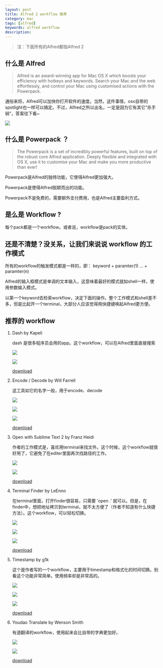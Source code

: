 ```yaml
---
layout: post                                   
title: Alfred 2 workflow 推荐
category: mac                           
tags: [alfred]
keywords: alfred workflow
description: 
---
```


> 注：下面所有的Alfred都指Alfred 2

## 什么是 Alfred

> Alfred is an award-winning app for Mac OS X which boosts your efficiency with hotkeys and keywords. Search your Mac and the web effortlessly, and control your Mac using customised actions with the Powerpack.

通俗来将，Alfred可以加快你打开软件的速度。当然，这件事情，osx自带的spotlight也一样可以搞定。不过，Alfred之所以出名，一定是因为它有其它“杀手锏”，答案往下看~

![](http://going1000sblog-image.stor.sinaapp.com/Alfred%202.png)

## 什么是 Powerpack ？

> The Powerpack is a set of incredibly powerful features, built on top of the robust core Alfred application. Deeply flexible and integrated with OS X, use it to customise your Mac and make you more productive than ever!

Powerpack是Alfred的独特功能，它使得Alfred更加强大。

Powerpack是使得Alfred脱颖而出的功能。

Powerpack不是免费的，需要额外支付费用，也是Alfred主要盈利方式。

## 是么是 Workflow ?

每个pack都是一个workflow。或者说，workflow是pack的实体。

## 还是不清楚？没关系，让我们来说说 workflow 的工作模式

所有的workflow的触发模式都是一样的，即： keyword + paramter(1) ... + paramter(n)

Alfred的输入框模式是单调的文本输入，这意味着最好的模式就如shell一样，使用参数输入模式。

以第一个keyword去检索workflow，决定下面的操作。整个工作模式和shell差不多，但是比起开一个terminal，大部分人应该觉得用快捷键唤起Alfred更方便。

## 推荐的 workflow

1. Dash by Kapeli

	dash 是很多程序员会用的app。这个workflow，可以在Alfred里面直接搜索

	![](http://going1000sblog-image.stor.sinaapp.com/Dash_Workflow_1.png)

	![](http://going1000sblog-image.stor.sinaapp.com/Dash_Workflow_2.png)
	
	[download](http://going1000sblog-image.stor.sinaapp.com/Dash.alfredworkflow)

2. Encode / Decode by Will Farrell

	这工具如它的名字一般，用于encode、decode

	![](http://going1000sblog-image.stor.sinaapp.com/Encode_Workflow_1.png)

	![](http://going1000sblog-image.stor.sinaapp.com/Encode_Workflow_2.png)

	![](http://going1000sblog-image.stor.sinaapp.com/Encode_Workflow_3.png)
	
	[download](http://going1000sblog-image.stor.sinaapp.com/Encode_Decode_v1.8.0.alfredworkflow)

3. Open with Sublime Text 2 by Franz Heidi

	作者的工作模式是，喜欢用terminal来找文件。这个时候，这个workflow就很好用了，它避免了在editer里面再次找路径的工作。

	![](http://going1000sblog-image.stor.sinaapp.com/Sublime_Workflow_1.png)

	![](http://going1000sblog-image.stor.sinaapp.com/Sublime_Workflow_2.png)
	
	[download](http://going1000sblog-image.stor.sinaapp.com/Open_with_Sublime_Text_2.alfredworkflow)

4. Terminal Finder by LeEnno

	在terminal里面，打开finder很容易，只需要 'open .' 就可以。但是，在finder中，想把地址拷贝到terminal，就不太方便了（作者不知道有什么快捷方法）。这个workflow，可以轻松切换。

	![](http://going1000sblog-image.stor.sinaapp.com/Terminal_Finder_Workflow_1.png)

	![](http://going1000sblog-image.stor.sinaapp.com/Terminal_Finder_Workflow_2.png)

	![](http://going1000sblog-image.stor.sinaapp.com/Terminal_Finder_Workflow_3.png)
	
	[download](http://going1000sblog-image.stor.sinaapp.com/Terminal_Finder_v1.6.0.alfredworkflow)

5. Timestamp by g1k

	这个是作者写的一个workflow，主要用于timestamp和格式化的时间切换。别看这个功能非常简单。使用频率却是非常高的。

	![](http://going1000sblog-image.stor.sinaapp.com/Timestamp_Workflow_1.png)

	![](http://going1000sblog-image.stor.sinaapp.com/Timestamp_Workflow_2.png)

	![](http://going1000sblog-image.stor.sinaapp.com/Timestamp_Workflow_3.png)

	[download](http://going1000sblog-image.stor.sinaapp.com/timestamp.alfredworkflow)

6. Youdao Translate by Wenson Smith

	有道翻译的workflow，使用起来会比自带的字典更加好。

	![](http://going1000sblog-image.stor.sinaapp.com/Youdao_Workflow_1.png)

	![](http://going1000sblog-image.stor.sinaapp.com/Youdao_Workflow_2.png)

	[download](http://going1000sblog-image.stor.sinaapp.com/Youdao_Translate.alfredworkflow)